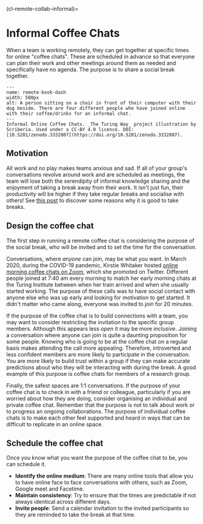(cl-remote-collab-informal)=
# Informal Coffee Chats

When a team is working remotely, they can get together at specific times for online "coffee chats". These are scheduled in advance so that everyone can plan their work and other meetings around them as needed and specifically have no agenda. The purpose is to share a social break together.

```{figure} ../../figures/remote-book-dash.jpg
---
name: remote-book-dash
width: 500px
alt: A person sitting on a chair in front of their computer with their dog beside. There are four different people who have joined online with their coffee/drinks for an informal chat.
---
Informal Online Coffee Chats. _The Turing Way_ project illustration by Scriberia. Used under a CC-BY 4.0 licence. DOI: [10.5281/zenodo.3332807](https://doi.org/10.5281/zenodo.3332807).
```

## Motivation

All work and no play makes teams anxious and sad. If all of your group's conversations revolve around work and are scheduled as meetings, the team will lose both the serendipity of informal knowledge sharing and the enjoyment of taking a break away from their work. It isn't just fun, their productivity will be higher if they take regular breaks and socialise with others! See [this post](https://buffer.com/resources/science-taking-breaks-at-work/) to discover some reasons why it is good to take breaks.

## Design the coffee chat

The first step in running a remote coffee chat is considering the purpose of the social break, who will be invited and to set the time for the conversation.

Conversations, where *anyone* can join, may be what you want. In March 2020, during the COVID-19 pandemic, Kirstie Whitaker hosted [online morning coffee chats on Zoom](https://twitter.com/kirstie_j/status/1239455513080926208?s=20), which she promoted on Twitter. Different people joined at 7:40 am every morning to match her early morning chats at the Turing Institute between when her train arrived and when she usually started working. The purpose of these calls was to have social contact with anyone else who was up early and looking for motivation to get started. It didn't matter who came along, everyone was invited to join for 20 minutes.

If the purpose of the coffee chat is to build connections with a team, you may want to consider restricting the invitation to the specific group members. Although this appears less *open* it may be more *inclusive*. Joining a conversation where anyone can join is quite a daunting proposition for some people. Knowing who is going to be at the coffee chat on a regular basis makes attending the call more appealing. Therefore, introverted and less confident members are more likely to participate in the conversation. You are more likely to build trust within a group if they can make accurate predictions about who they will be interacting with during the break. A good example of this purpose is coffee chats for members of a research group.

Finally, the safest spaces are 1:1 conversations. If the purpose of your coffee chat is to check in with a friend or colleague, particularly if you are worried about how they are doing, consider organising an individual and private coffee chat. Remember that the purpose is not to talk about work or to progress an ongoing collaborations. The purpose of individual coffee chats is to make each other feel supported and heard in ways that can be difficult to replicate in an online space.

## Schedule the coffee chat

Once you know what you want the purpose of the coffee chat to be, you can schedule it.

- **Identify the online medium**: There are many online tools that allow you to have online face to face conversations with others, such as Zoom, Google meet and Facetime.
- **Maintain consistency**: Try to ensure that the times are predictable if not always identical across different days.
- **Invite people**: Send a calendar invitation to the invited participants so they are reminded to take the break at that time.
